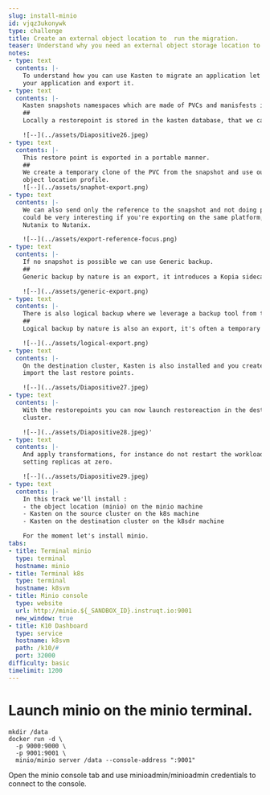 ```yaml
---
slug: install-minio
id: vjqz3ukonywk
type: challenge
title: Create an external object location to  run the migration.
teaser: Understand why you need an external object storage location to run migration.
notes:
- type: text
  contents: |-
    To understand how you can use Kasten to migrate an application let's first comeback on how Kasten protect
    your application and export it.
- type: text
  contents: |-
    Kasten snapshots namespaces which are made of PVCs and manisfests in an object that we call a restorepoint.
    ##
    Locally a restorepoint is stored in the kasten database, that we call the catalog. Note that we do not store the content of the PVC snaphots in the catalog, we store the reference to the snapshot in the catalog.

    ![--](../assets/Diapositive26.jpeg)
- type: text
  contents: |-
    This restore point is exported in a portable manner.
    ##
    We create a temporary clone of the PVC from the snapshot and use our datamover Kopia to export the data to the
    object location profile.
    ![--](../assets/snaphot-export.png)
- type: text
  contents: |-
    We can also send only the reference to the snapshot and not doing portable migration. This approach
    could be very interesting if you're exporting on the same platform, for instance AWS to AWS or
    Nutanix to Nutanix.

    ![--](../assets/export-reference-focus.png)
- type: text
  contents: |-
    If no snapshot is possible we can use Generic backup.
    ##
    Generic backup by nature is an export, it introduces a Kopia sidecar in the workload that do the data moving.

    ![--](../assets/generic-export.png)
- type: text
  contents: |-
    There is also logical backup where we leverage a backup tool from the dataservice.
    ##
    Logical backup by nature is also an export, it's often a temporary pod that embed Kopia tools and backup tools to execute the backup and the data moving.

    ![--](../assets/logical-export.png)
- type: text
  contents: |-
    On the destination cluster, Kasten is also installed and you create an import policy that will regulary
    import the last restore points.

    ![--](../assets/Diapositive27.jpeg)
- type: text
  contents: |-
    With the restorepoints you can now launch restoreaction in the destination
    cluster.

    ![--](../assets/Diapositive28.jpeg)'
- type: text
  contents: |-
    And apply transformations, for instance do not restart the workload by
    setting replicas at zero.

    ![--](../assets/Diapositive29.jpeg)
- type: text
  contents: |-
    In this track we'll install :
    - the object location (minio) on the minio machine
    - Kasten on the source cluster on the k8s machine
    - Kasten on the destination cluster on the k8sdr machine

    For the moment let's install minio.
tabs:
- title: Terminal minio
  type: terminal
  hostname: minio
- title: Terminal k8s
  type: terminal
  hostname: k8svm
- title: Minio console
  type: website
  url: http://minio.${_SANDBOX_ID}.instruqt.io:9001
  new_window: true
- title: K10 Dashboard
  type: service
  hostname: k8svm
  path: /k10/#
  port: 32000
difficulty: basic
timelimit: 1200
---
```


# Launch minio on the minio terminal.

```
mkdir /data
docker run -d \
  -p 9000:9000 \
  -p 9001:9001 \
  minio/minio server /data --console-address ":9001"
```

Open the minio console tab and use minioadmin/minioadmin credentials to connect to the console.



